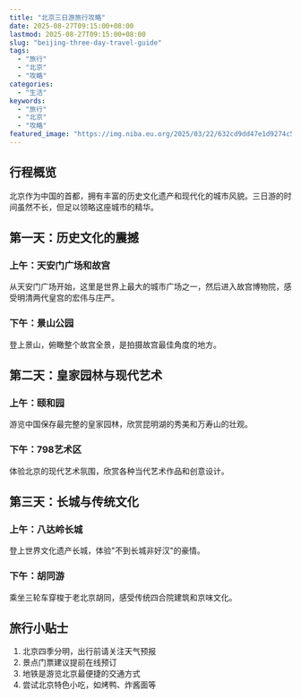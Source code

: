```yaml
---
title: "北京三日游旅行攻略"
date: 2025-08-27T09:15:00+08:00
lastmod: 2025-08-27T09:15:00+08:00
slug: "beijing-three-day-travel-guide"
tags:
  - "旅行"
  - "北京"
  - "攻略"
categories:
  - "生活"
keywords:
  - "旅行"
  - "北京"
  - "攻略"
featured_image: "https://img.niba.eu.org/2025/03/22/632cd9dd47e1d9274c5ef9289045596f.jpg"
---
```


## 行程概览

北京作为中国的首都，拥有丰富的历史文化遗产和现代化的城市风貌。三日游的时间虽然不长，但足以领略这座城市的精华。

## 第一天：历史文化的震撼

### 上午：天安门广场和故宫
从天安门广场开始，这里是世界上最大的城市广场之一，然后进入故宫博物院，感受明清两代皇宫的宏伟与庄严。

### 下午：景山公园
登上景山，俯瞰整个故宫全景，是拍摄故宫最佳角度的地方。

## 第二天：皇家园林与现代艺术

### 上午：颐和园
游览中国保存最完整的皇家园林，欣赏昆明湖的秀美和万寿山的壮观。

### 下午：798艺术区
体验北京的现代艺术氛围，欣赏各种当代艺术作品和创意设计。

## 第三天：长城与传统文化

### 上午：八达岭长城
登上世界文化遗产长城，体验"不到长城非好汉"的豪情。

### 下午：胡同游
乘坐三轮车穿梭于老北京胡同，感受传统四合院建筑和京味文化。

## 旅行小贴士

1. 北京四季分明，出行前请关注天气预报
2. 景点门票建议提前在线预订
3. 地铁是游览北京最便捷的交通方式
4. 尝试北京特色小吃，如烤鸭、炸酱面等